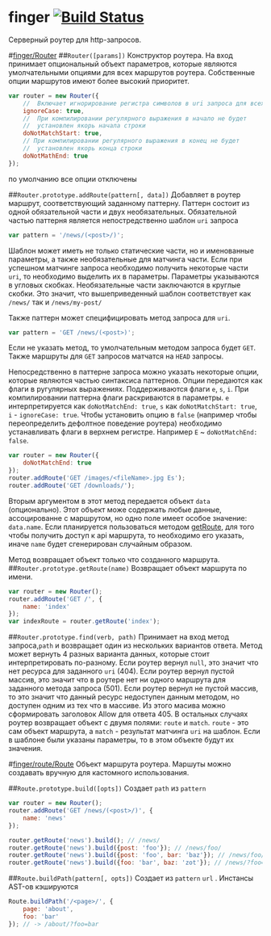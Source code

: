 finger [![Build Status](https://travis-ci.org/fistlabs/finger.svg?branch=master)](https://travis-ci.org/fistlabs/finger)
=========

Серверный роутер для http-запросов.

#[finger/Router](Router.js)
##```Router([params])```
Конструктор роутера. На вход принимает опциональный объект параметров, которые являются умолчательными опциями для всех маршрутов роутера. Собственные опции маршрутов имеют более высокий приоритет.
```js
var router = new Router({
    //  Включает игнорирование регистра символов в uri запроса для всех маршрутов
    ignoreCase: true,
    //  При компилировании регулярного выражения в начало не будет 
    //  установлен якорь начала строки
    doNotMatchStart: true,
    // При компилировании регулярного выражения в конец не будет 
    //  установлен якорь конца строки
    doNotMathEnd: true
});
```

по умолчанию все опции отключены

##```Router.prototype.addRoute(pattern[, data])```
Добавляет в роутер маршрут, соответствующий заданному паттерну.
Паттерн состоит из одной обязательной части и двух необязательных. Обязательной частью паттерня является непостредственно шаблон ```uri``` запроса
```js
var pattern = '/news/(<post>/)';
```
Шаблон может иметь не только статические части, но и именованные параметры, а также необязательные для матчинга части.
Если при успешном матчинге запроса необходимо получить некоторые части ```uri```, то необходимо выделить их в параметры. Параметры указываются в угловых скобках. Необязательные части заключаются в круглые скобки. Это значит, что вышеприведенный шаблон соответствует как ```/news/``` так и ```/news/my-post/```

Также паттерн может специфицировать метод запроса для ```uri```.
```js
var pattern = 'GET /news/(<post>)';
```
Если не указать метод, то умолчательным методом запроса будет ```GET```. Также маршруты для ```GET``` запросов матчатся на ```HEAD``` запросы.

Непосредственно в паттерне запроса можно указать некоторые опции, которые являются частью синтаксиса паттернов. Опции передаются как флаги в ругулярных выражениях. Поддерживаются флаги ```e```, ```s```, ```i```. При компилировании паттерна флаги раскриваются в параметры. ```e``` интерпретируется как ```doNotMatchEnd: true```, ```s``` как ```doNotMatchStart: true```, ```i``` - ```ignoreCase: true```. Чтобы установить опцию в ```false``` (например чтобы переопределить дефолтное поведение роутера) необходимо устанавливать флаги в верхнем регистре. Например ```E``` ~ ```doNotMatchEnd: false```.
```js
var router = new Router({
    doNotMatchEnd: true
});
router.addRoute('GET /images/<fileName>.jpg Es');
router.addRoute('GET /downloads/');
```
Вторым аргументом в этот метод передается объект ```data``` (опционально). Этот объект може содержать любые данные, ассоцированне с маршрутом, но одно поле имеет особое значение: ```data.name```. Если планируется пользоваться методом [getRoute](#routerprototypegetroutename), для того чтобы получить доступ к api маршрута, то необходимо его указать, иначе ```name``` будет сгенерирован случайным образом.

Метод возвращает объект только что созданного маршрута.
##```Router.prototype.getRoute(name)```
Возвращает объект маршрута по имени.
```js
var router = new Router();
router.addRoute('GET /', {
    name: 'index'
});
var indexRoute = router.getRoute('index');
```
##```Router.prototype.find(verb, path)```
Принимает на вход метод запроса,```path``` и возвращает один из 
нескольких вариантов ответа.
Метод может вернуть 4 разных варианта данных, которые стоит интерпретировать по-разному. 
Если роутер вернул ```null```, это значит что нет ресурса для заданного ```uri``` (404).
Если роутер вернул пустой массив, это значит что в роутере нет ни одного маршрута для заданного метода запроса (501).
Если роутер вернул не пустой массив, то это значит что данный ресурс недоступен данным методом, но доступен одним из тех что в массиве. Из этого масива можно сформировать заголовок Allow для ответа 405.
В остальных случаях роутер возвращает объект с двумя полями: ```route``` и ```match```. ```route``` - это сам объект маршрута, а ```match``` - результат матчинга ```uri``` на шаблон. Если в шаблоне были указаны параметры, то в этом объекте будут их значения.

#[finger/route/Route](route/Route.js)
Объект маршрута роутера. Маршуты можно создавать вручную для кастомного использования.

##```Route.prototype.build([opts])```
Создает ```path``` из ```pattern```

```js
var router = new Router();
router.addRoute('GET /news/(<post>/)', {
    name: 'news'
});

router.getRoute('news').build(); // /news/
router.getRoute('news').build({post: 'foo'}); // /news/foo/
router.getRoute('news').build({post: 'foo', bar: 'baz'}); // /news/foo/?bar=baz
router.getRoute('news').build({foo: 'bar', baz: 'zot'}); // /news/?foo=bar&baz=zot
```

##```Route.buildPath(pattern[, opts])```
Создает из ```pattern``` ```url``` . Инстансы AST-ов кэшируются
```js
Route.buildPath('/<page>/', {
    page: 'about',
    foo: 'bar'
}); // -> /about/?foo=bar
```
